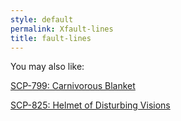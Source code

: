 ```yaml
---
style: default
permalink: Xfault-lines
title: fault-lines
---
```

You may also like:

[SCP-799: Carnivorous Blanket](http://scp-wiki.net/scp-799)

[SCP-825: Helmet of Disturbing Visions](http://scp-wiki.net/scp-825)
